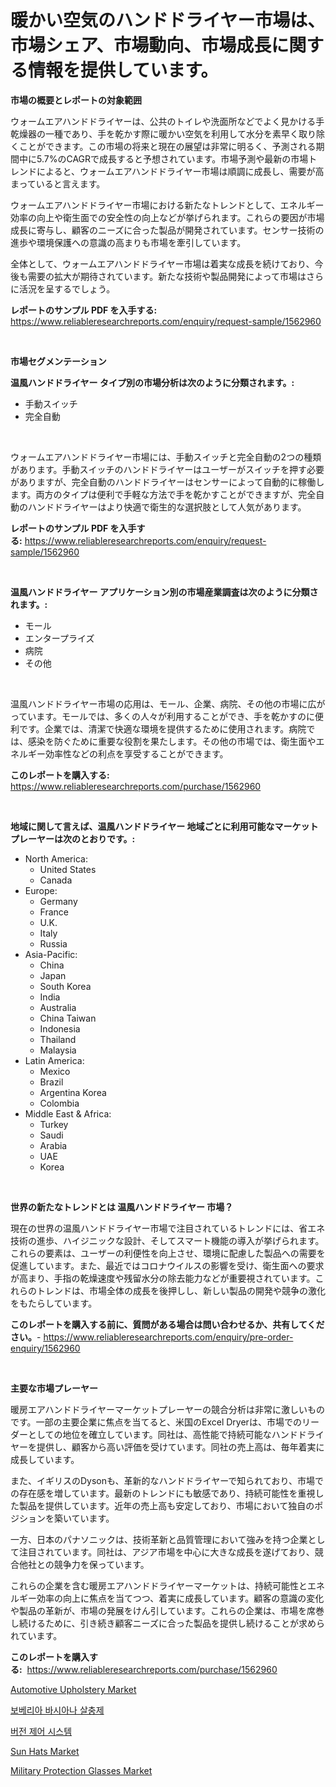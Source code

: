 <p><h1>暖かい空気のハンドドライヤー市場は、市場シェア、市場動向、市場成長に関する情報を提供しています。</h1></p><p><strong>市場の概要とレポートの対象範囲</strong></p>
<p><p>ウォームエアハンドドライヤーは、公共のトイレや洗面所などでよく見かける手乾燥器の一種であり、手を乾かす際に暖かい空気を利用して水分を素早く取り除くことができます。この市場の将来と現在の展望は非常に明るく、予測される期間中に5.7%のCAGRで成長すると予想されています。市場予測や最新の市場トレンドによると、ウォームエアハンドドライヤー市場は順調に成長し、需要が高まっていると言えます。</p><p>ウォームエアハンドドライヤー市場における新たなトレンドとして、エネルギー効率の向上や衛生面での安全性の向上などが挙げられます。これらの要因が市場成長に寄与し、顧客のニーズに合った製品が開発されています。センサー技術の進歩や環境保護への意識の高まりも市場を牽引しています。</p><p>全体として、ウォームエアハンドドライヤー市場は着実な成長を続けており、今後も需要の拡大が期待されています。新たな技術や製品開発によって市場はさらに活況を呈するでしょう。</p></p>
<p><strong>レポートのサンプル PDF を入手する:</strong> <a href="https://www.reliableresearchreports.com/enquiry/request-sample/1562960">https://www.reliableresearchreports.com/enquiry/request-sample/1562960</a></p>
<p>&nbsp;</p>
<p><strong>市場セグメンテーション</strong></p>
<p><strong>温風ハンドドライヤー タイプ別の市場分析は次のように分類されます。:</strong></p>
<p><ul><li>手動スイッチ</li><li>完全自動</li></ul></p>
<p>&nbsp;</p>
<p><p>ウォームエアハンドドライヤー市場には、手動スイッチと完全自動の2つの種類があります。手動スイッチのハンドドライヤーはユーザーがスイッチを押す必要がありますが、完全自動のハンドドライヤーはセンサーによって自動的に稼働します。両方のタイプは便利で手軽な方法で手を乾かすことができますが、完全自動のハンドドライヤーはより快適で衛生的な選択肢として人気があります。</p></p>
<p><strong>レポートのサンプル PDF を入手する:</strong>&nbsp;<a href="https://www.reliableresearchreports.com/enquiry/request-sample/1562960">https://www.reliableresearchreports.com/enquiry/request-sample/1562960</a></p>
<p>&nbsp;</p>
<p><strong> 温風ハンドドライヤー アプリケーション別の市場産業調査は次のように分類されます。:</strong></p>
<p><ul><li>モール</li><li>エンタープライズ</li><li>病院</li><li>その他</li></ul></p>
<p>&nbsp;</p>
<p><p>温風ハンドドライヤー市場の応用は、モール、企業、病院、その他の市場に広がっています。モールでは、多くの人々が利用することができ、手を乾かすのに便利です。企業では、清潔で快適な環境を提供するために使用されます。病院では、感染を防ぐために重要な役割を果たします。その他の市場では、衛生面やエネルギー効率性などの利点を享受することができます。</p></p>
<p><strong>このレポートを購入する:</strong>&nbsp; <a href="https://www.reliableresearchreports.com/purchase/1562960">https://www.reliableresearchreports.com/purchase/1562960</a></p>
<p>&nbsp;</p>
<p><strong>地域に関して言えば、温風ハンドドライヤー 地域ごとに利用可能なマーケットプレーヤーは次のとおりです。:</strong></p>
<p><ul>
    <li>
        North America:
        <ul>
            <li>United States</li>
            <li>Canada</li>
        </ul>
    </li>
    <li>
        Europe:
        <ul>
            <li>Germany</li>
            <li>France</li>
            <li>U.K.</li>
            <li>Italy</li>
            <li>Russia</li>
        </ul>
    </li>
    <li>
        Asia-Pacific:
        <ul>
            <li>China</li>
            <li>Japan</li>
            <li>South Korea</li>
            <li>India</li>
            <li>Australia</li>
            <li>China Taiwan</li>
            <li>Indonesia</li>
            <li>Thailand</li>
            <li>Malaysia</li>
        </ul>
    </li>
    <li>
        Latin America:
        <ul>
            <li>Mexico</li>
            <li>Brazil</li>
            <li>Argentina Korea</li>
            <li>Colombia</li>
        </ul>
    </li>
    <li>
        Middle East & Africa:
        <ul>
            <li>Turkey</li>
            <li>Saudi</li>
            <li>Arabia</li>
            <li>UAE</li>
            <li>Korea</li>
        </ul>
    </li>
    </ul></p>
<p>&nbsp;</p>
<p><strong>世界の新たなトレンドとは 温風ハンドドライヤー 市場？</strong></p>
<p><p>現在の世界の温風ハンドドライヤー市場で注目されているトレンドには、省エネ技術の進歩、ハイジニックな設計、そしてスマート機能の導入が挙げられます。これらの要素は、ユーザーの利便性を向上させ、環境に配慮した製品への需要を促進しています。また、最近ではコロナウイルスの影響を受け、衛生面への要求が高まり、手指の乾燥速度や残留水分の除去能力などが重要視されています。これらのトレンドは、市場全体の成長を後押しし、新しい製品の開発や競争の激化をもたらしています。</p></p>
<p><strong>このレポートを購入する前に、質問がある場合は問い合わせるか、共有してください。</strong>- <a href="https://www.reliableresearchreports.com/enquiry/pre-order-enquiry/1562960">https://www.reliableresearchreports.com/enquiry/pre-order-enquiry/1562960</a></p>
<p>&nbsp;</p>
<p><strong>主要な市場プレーヤー</strong></p>
<p><p>暖房エアハンドドライヤーマーケットプレーヤーの競合分析は非常に激しいものです。一部の主要企業に焦点を当てると、米国のExcel Dryerは、市場でのリーダーとしての地位を確立しています。同社は、高性能で持続可能なハンドドライヤーを提供し、顧客から高い評価を受けています。同社の売上高は、毎年着実に成長しています。</p><p>また、イギリスのDysonも、革新的なハンドドライヤーで知られており、市場での存在感を増しています。最新のトレンドにも敏感であり、持続可能性を重視した製品を提供しています。近年の売上高も安定しており、市場において独自のポジションを築いています。</p><p>一方、日本のパナソニックは、技術革新と品質管理において強みを持つ企業として注目されています。同社は、アジア市場を中心に大きな成長を遂げており、競合他社との競争力を保っています。</p><p>これらの企業を含む暖房エアハンドドライヤーマーケットは、持続可能性とエネルギー効率の向上に焦点を当てつつ、着実に成長しています。顧客の意識の変化や製品の革新が、市場の発展をけん引しています。これらの企業は、市場を席巻し続けるために、引き続き顧客ニーズに合った製品を提供し続けることが求められています。</p></p>
<p><strong>このレポートを購入する:</strong>&nbsp;&nbsp;<a href="https://www.reliableresearchreports.com/purchase/1562960">https://www.reliableresearchreports.com/purchase/1562960</a></p>
<p><p><a href="https://boundless-drawbridge-702.notion.site/Automotive-Upholstery-Market-A-Comprehensive-Report-of-its-Market-Share-Growth-Trends-2024-2031-a16ff94844a6404081af4d4994c5e8a1">Automotive Upholstery Market</a></p><p><a href="https://github.com/vs10l4sfg5c/Market-Research-Report-List-1/blob/main/73866634652.md">보베리아 바시아나 살충제</a></p><p><a href="https://medium.com/@percyhagernes9778/%EB%B2%84%EC%A0%84-%EC%BB%A8%ED%8A%B8%EB%A1%A4-%EC%8B%9C%EC%8A%A4%ED%85%9C-%EC%8B%9C%EC%9E%A5-%EB%B6%84%EC%84%9D-%EA%B7%B8-cagr-%EC%8B%9C%EC%9E%A5-%EC%84%B8%EB%B6%84%ED%99%94-%EB%B0%8F-%EA%B8%80%EB%A1%9C%EB%B2%8C-%EC%82%B0%EC%97%85-%EA%B0%9C%EC%9A%94-3897db787c6d">버전 제어 시스템</a></p><p><a href="https://github.com/Krish2023na/Market-Research-Report-List-3/blob/main/sun-hats-market.md">Sun Hats Market</a></p><p><a href="https://view.publitas.com/reportprime-1/decoding-the-military-protection-glasses-market-a-deep-dive-into-the-latest-market-trends-market-segmentation-and-competitive-analysis/">Military Protection Glasses Market</a></p></p>